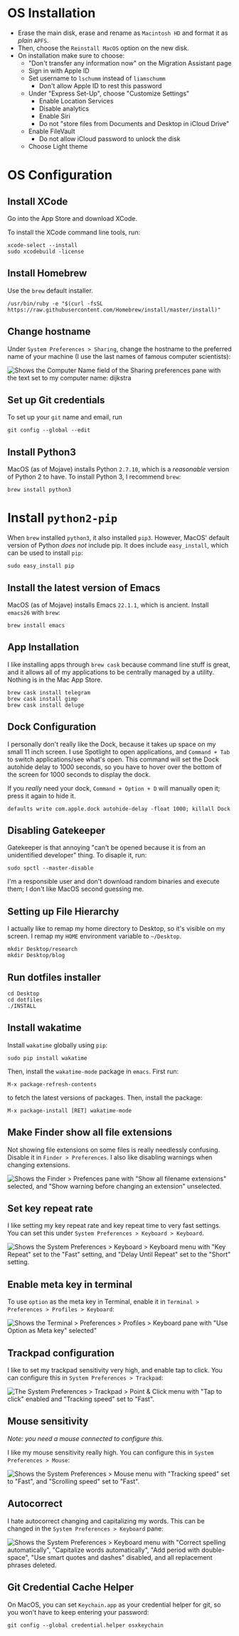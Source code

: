# OS Installation

- Erase the main disk, erase and rename as `Macintosh HD` and format it as *plain* `APFS`.
- Then, choose the `Reinstall MacOS` option on the new disk.
- On installation make sure to choose:
  - "Don't transfer any information now" on the Migration Assistant page
  - Sign in with Apple ID
  - Set username to `lschumm` instead of `liamschumm`
    - Don't allow Apple ID to rest this password
  - Under "Express Set-Up", choose "Customize Settings"
    - Enable Location Services
    - Disable analytics
    - Enable Siri
    - Do not "store files from Documents and Desktop in iCloud Drive"
  - Enable FileVault
    - Do not allow iCloud password to unlock the disk
  - Choose Light theme


# OS Configuration

## Install XCode

Go into the App Store and download XCode.

To install the XCode command line tools, run:

```
xcode-select --install
sudo xcodebuild -license
```


## Install Homebrew

Use the `brew` default installer.

```
/usr/bin/ruby -e "$(curl -fsSL https://raw.githubusercontent.com/Homebrew/install/master/install)" 
```


## Change hostname

Under `System Preferences > Sharing`, change the hostname to the preferred name of your machine (I use the last names of famous computer scientists):

![Shows the Computer Name field of the Sharing preferences pane with the text set to my computer name: `dijkstra`](images/change_hostname.png)

## Set up Git credentials

To set up your `git` name and email, run

```
git config --global --edit
```


## Install Python3

MacOS (as of Mojave) installs Python `2.7.10`, which is a *reasonable* version of Python 2 to have. To install Python 3, I recommend `brew`:

```
brew install python3
```


# Install `python2-pip`

When `brew` installed `python3`, it also installed `pip3`. However, MacOS' default version of Python *does not* include pip. It does include `easy_install`, which can be used to install `pip`:

```
sudo easy_install pip
```


## Install the latest version of Emacs

MacOS (as of Mojave) installs Emacs `22.1.1`, which is ancient. Install `emacs26` with `brew`:

```
brew install emacs
```


## App Installation

I like installing apps through `brew cask` because command line stuff is great, and it allows all of my applications to be centrally managed by a utility. Nothing is in the Mac App Store.

```
brew cask install telegram
brew cask install gimp
brew cask install deluge
```


## Dock Configuration

I personally don't really like the Dock, because it takes up space on my small 11 inch screen. I use Spotlight to open applications, and `Command + Tab` to switch applications/see what's open. This command will set the Dock autohide delay to 1000 seconds, so you have to hover over the bottom of the screen for 1000 seconds to display the dock.

If you *really* need your dock, `Command + Option + D` will manually open it; press it again to hide it.

```
defaults write com.apple.dock autohide-delay -float 1000; killall Dock
```


## Disabling Gatekeeper

Gatekeeper is that annoying "can't be opened because it is from an unidentified developer" thing. To disaple it, run:

```
sudo spctl --master-disable
```

I'm a responsible user and don't download random binaries and execute them; I don't like MacOS second guessing me.


## Setting up File Hierarchy

I actually like to remap my home directory to Desktop, so it's visible on my screen. I remap my `HOME` environment variable to `~/Desktop`.

```
mkdir Desktop/research
mkdir Desktop/blog
```

## Run dotfiles installer

```
cd Desktop
cd dotfiles
./INSTALL
```

## Install wakatime

Install `wakatime` globally using `pip`:

```
sudo pip install wakatime
```

Then, install the `wakatime-mode` package in `emacs`. First run:

```
M-x package-refresh-contents
```

to fetch the latest versions of packages. Then, install the package:

```
M-x package-install [RET] wakatime-mode
```

## Make Finder show all file extensions

Not showing file extensions on some files is really needlessly confusing. Disable it in `Finder > Preferences`. I also like disabling warnings when changing extensions.

![Shows the `Finder > Prefences` pane with "Show all filename extensions" selected, and "Show warning before changing an extension" unselected.](images/finder_preferences.png)

## Set key repeat rate

I like setting my key repeat rate and key repeat time to very fast settings. You can set this under `System Preferences > Keyboard > Keyboard`.

![Shows the `System Preferences > Keyboard > Keyboard` menu with "Key Repeat" set to the "Fast" setting, and "Delay Until Repeat" set to the "Short" setting.](images/key_repeat.png)

## Enable meta key in terminal

To use `option` as the meta key in Terminal, enable it in `Terminal > Preferences > Profiles > Keyboard`:

![Shows the `Terminal > Preferences > Profiles > Keyboard` pane with "Use Option as Meta key" selected"](images/use_option_as_meta_key.png)

## Trackpad configuration

I like to set my trackpad sensitivity very high, and enable tap to click. You can configure this in `System Preferences > Trackpad`:

![The `System Preferences > Trackpad > Point & Click` menu with "Tap to click" enabled and "Tracking speed" set to "Fast".](images/trackpad.png)

## Mouse sensitivity

*Note: you need a mouse connected to configure this.*

I like my mouse sensitivity really high. You can configure this in `System Preferences > Mouse`:

![Shows the `System Preferences > Mouse` menu with "Tracking speed" set to "Fast", and "Scrolling speed" set to "Fast".](images/mouse_sensitivity.png)


## Autocorrect

I hate autocorrect changing and capitalizing my words. This can be changed in the `System Preferences > Keyboard` pane:

![Shows the `System Preferences > Keyboard` menu with "Correct spelling automatically", "Capitalize words automatically", "Add period with double-space", "Use smart quotes and dashes" disabled, and all replacement phrases deleted.](images/keyboard_settings.png)

## Git Credential Cache Helper

On MacOS, you can set `Keychain.app` as your credential helper for git, so you won't have to keep entering your password:

```
git config --global credential.helper osxkeychain
```
